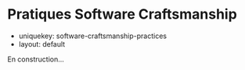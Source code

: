 Pratiques Software Craftsmanship
================================

- uniquekey: software-craftsmanship-practices
- layout: default

En construction...